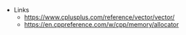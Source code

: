 * Links
	- https://www.cplusplus.com/reference/vector/vector/
	- https://en.cppreference.com/w/cpp/memory/allocator